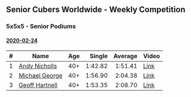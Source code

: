 ## Senior Cubers Worldwide - Weekly Competition
### 5x5x5 - Senior Podiums
#### [2020-02-24](2020-02-24.md)

| # | Name | Age | Single | Average | Video |
| :--: | -- | :--: | --: | --: | -- |
| 1 | [Andy Nicholls](../persons/andy_nicholls.md) | 40+ | 1:42.82 | 1:51.41 | [Link](https://www.facebook.com/events/538921670053895/permalink/539067020039360/) |
| 2 | [Michael George](../persons/michael_george.md) | 40+ | 1:56.90 | 2:04.38 | [Link](https://www.facebook.com/events/538921670053895/permalink/539655733313822/) |
| 3 | [Geoff Hartnell](../persons/geoff_hartnell.md) | 40+ | 1:53.35 | 2:08.70 | [Link](https://www.facebook.com/events/538921670053895/permalink/540734073205988/) |




